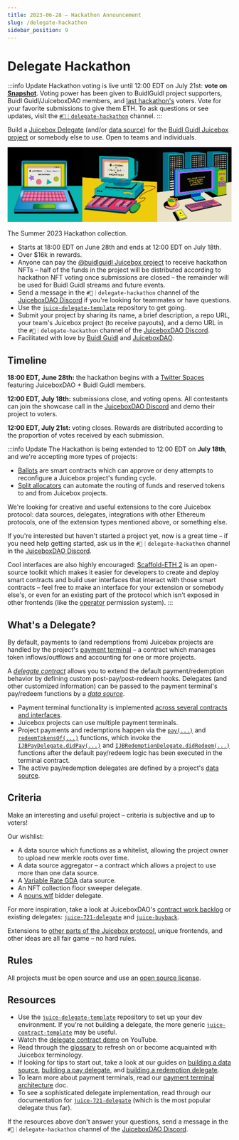 ```yaml
---
title: 2023-06-28 – Hackathon Announcement
slug: /delegate-hackathon
sidebar_position: 9
---
```


# Delegate Hackathon

:::info Update
Hackathon voting is live until 12:00 EDT on July 21st: **vote on [Snapshot](https://snapshot.org/#/filipv.eth/proposal/0x4a979baa4bce5ea5e0a289f6a6f83b6a4b60f32816283e689019e707f74149a3)**. Voting power has been given to BuidlGuidl project supporters, Buidl Guidl/JuiceboxDAO members, and [last hackathon's](/hackathon/) voters. Vote for your favorite submissions to give them ETH. To ask questions or see updates, visit the [`#🏰｜delegate-hackathon`](https://discord.com/invite/juicebox) channel.
:::

Build a [Juicebox Delegate](/dev/learn/glossary/delegate/) (and/or [data source](/dev/learn/glossary/data-source/)) for the [Buidl Guidl Juicebox project](https://juicebox.money/@buidlguidl) or somebody else to use. Open to teams and individuals.

![](hackathon-nfts.webp)
<p class="subtitle">The Summer 2023 Hackathon collection.</p>

- Starts at 18:00 EDT on June 28th and ends at 12:00 EDT on July 18th.
- Over $16k in rewards.
- Anyone can pay the [@buidlguidl Juicebox project](https://juicebox.money/@buidlguidl) to receive hackathon NFTs – half of the funds in the project will be distributed according to hackathon NFT voting once submissions are closed – the remainder will be used for Buidl Guidl streams and future events.
- Send a message in the `#🏰｜delegate-hackathon` channel of the [JuiceboxDAO Discord](https://discord.gg/juicebox) if you're looking for teammates or have questions.
- Use the [`juice-delegate-template`](https://github.com/mejango/juice-delegate-template) repository to get going.
- Submit your project by sharing its name, a brief description, a repo URL, your team's Juicebox project (to receive payouts), and a demo URL in the `#🏰｜delegate-hackathon` channel of the [JuiceboxDAO Discord](https://discord.gg/juicebox).
- Facilitated with love by [Buidl Guidl](https://buidlguidl.com/) and [JuiceboxDAO](/dao/).

## Timeline

**18:00 EDT, June 28th:** the hackathon begins with a [Twitter Spaces](https://twitter.com/i/spaces/1BdGYyYqwdEGX) featuring JuiceboxDAO + Buidl Guidl members.

**12:00 EDT, July 18th:** submissions close, and voting opens. All contestants can join the showcase call in the [JuiceboxDAO Discord](https://discord.gg/juicebox) and demo their project to voters.

**12:00 EDT, July 21st:** voting closes. Rewards are distributed according to the proportion of votes received by each submission.

:::info Update
The Hackathon is being extended to 12:00 EDT on **July 18th**, and we're accepting more types of projects:

- [Ballots](/dev/build/treasury-extensions/ballot/) are smart contracts which can approve or deny attempts to reconfigure a Juicebox project's funding cycle.
- [Split allocators](/dev/build/treasury-extensions/split-allocator/) can automate the routing of funds and reserved tokens to and from Juicebox projects.

We're looking for creative and useful extensions to the core Juicebox protocol: data sources, delegates, integrations with other Ethereum protocols, one of the extension types mentioned above, or something else.

If you're interested but haven't started a project yet, now is a great time – if you need help getting started, ask us in the `#🏰｜delegate-hackathon` channel in the [JuiceboxDAO Discord](https://discord.gg/juicebox).

Cool interfaces are also highly encouraged: [Scaffold-ETH 2](https://github.com/scaffold-eth/scaffold-eth-2) is an open-source toolkit which makes it easier for developers to create and deploy smart contracts and build user interfaces that interact with those smart contracts – feel free to make an interface for your extension or somebody else's, or even for an existing part of the protocol which isn't exposed in other frontends (like the [operator](/dev/build/namespace/#operator-permissions) permission system).
:::

## What's a Delegate?

By default, payments to (and redemptions from) Juicebox projects are handled by the project's [payment terminal](/dev/learn/glossary/payment-terminal/) – a contract which manages token inflows/outflows and accounting for one or more projects.

A [*delegate contract*](/dev/learn/glossary/delegate/) allows you to extend the default payment/redemption behavior by defining custom post-pay/post-redeem hooks. Delegates (and other customized information) can be passed to the payment terminal's pay/redeem functions by a [*data source*](/dev/learn/glossary/data-source/).

- Payment terminal functionality is implemented [across several contracts and interfaces](/dev/learn/architecture/terminals/).
- Juicebox projects can use multiple payment terminals.
- Project payments and redemptions happen via the [`pay(...)`](/dev/api/contracts/or-payment-terminals/or-abstract/jbpayoutredemptionpaymentterminal3_1/#pay) and [`redeemTokensOf(...)`](/dev/api/contracts/or-payment-terminals/or-abstract/jbpayoutredemptionpaymentterminal3_1/#redeemtokensof) functions, which invoke the [`IJBPayDelegate.didPay(...)`](/dev/api/interfaces/ijbpaydelegate/) and [`IJBRedemptionDelegate.didRedeem(...)`](/dev/api/interfaces/ijbredemptiondelegate/) functions after the default pay/redeem logic has been executed in the terminal contract.
- The active pay/redemption delegates are defined by a project's [data source](/dev/learn/glossary/data-source/).

## Criteria

Make an interesting and useful project – criteria is subjective and up to voters!

Our wishlist:

- A data source which functions as a whitelist, allowing the project owner to upload new merkle roots over time.
- A data source aggregator – a contract which allows a project to use more than one data source.
- A [Variable Rate GDA](https://www.paradigm.xyz/2022/08/vrgda) data source.
- An NFT collection floor sweeper delegate.
- A [nouns.wtf](https://nouns.wtf/) bidder delegate.

For more inspiration, take a look at JuiceboxDAO's [contract work backlog](https://github.com/orgs/jbx-protocol/projects/5/views/2) or existing delegates: [`juice-721-delegate`](/dev/extensions/juice-721-delegate/) and [`juice-buyback`](https://github.com/jbx-protocol/juice-buyback).

Extensions to [other parts of the Juicebox protocol](/dev/build/treasury-extensions/), unique frontends, and other ideas are all fair game – no hard rules.

## Rules

All projects must be open source and use an [open source license](https://opensource.org/licenses).

## Resources

- Use the [`juice-delegate-template`](https://github.com/mejango/juice-delegate-template) repository to set up your dev environment. If you're not building a delegate, the more generic [`juice-contract-template`](https://github.com/jbx-protocol/juice-contract-template) may be useful.
- Watch the [delegate contract demo](https://youtu.be/GKI_fbxkg44) on YouTube.
- Read through the [glossary](/dev/learn/glossary/) to refresh on or become acquainted with Juicebox terminology.
- If looking for tips to start out, take a look at our guides on [building a data source](/dev/build/treasury-extensions/data-source/), [building a pay delegate](/dev/build/treasury-extensions/pay-delegate/), and [building a redemption delegate](/dev/build/treasury-extensions/redemption-delegate/).
- To learn more about payment terminals, read our [payment terminal architecture](/dev/learn/architecture/terminals/) doc.
- To see a sophisticated delegate implementation, read through our documentation for [`juice-721-delegate`](/dev/extensions/juice-721-delegate/) (which is the most popular delegate thus far).

If the resources above don't answer your questions, send a message in the `#🏰｜delegate-hackathon` channel of the [JuiceboxDAO Discord](https://discord.gg/juicebox).
